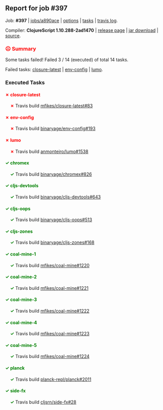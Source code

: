 ## Report for job #397

Job: **#397** | [jobs/a890ace](https://github.com/cljs-oss/canary/commit/a890acec9dac3a792b8e238657757a8c15eaf0b4) | [options](options.edn) | [tasks](tasks.edn) | [travis log](https://travis-ci.org/cljs-oss/canary/builds/384594829).

Compiler: **ClojureScript 1.10.288-2ad1470** | [release page](https://github.com/cljs-oss/canary/releases/tag/r1.10.288-2ad1470) | [jar download](https://github.com/cljs-oss/canary/releases/download/r1.10.288-2ad1470/clojurescript-1.10.288-2ad1470.jar) | [source](https://github.com/clojure/clojurescript/commit/2ad14709f390e4427b30a8ec86eeb05872e5e52c).

### <b style='color:red'>☹ Summary</b>

Some tasks failed! Failed 3 / 14 (executed) of total 14 tasks.

Failed tasks: [closure-latest](#-closure-latest) | [env-config](#-env-config) | [lumo](#-lumo).

### Executed Tasks

#### <b style='color:red'>&#x2717; closure-latest</b>
&nbsp;&nbsp;&nbsp;&nbsp;<b style='color:red'>&#x2717;</b> Travis build [mfikes/closure-latest#83](https://travis-ci.org/mfikes/closure-latest/builds/384595608)<br>

#### <b style='color:red'>&#x2717; env-config</b>
&nbsp;&nbsp;&nbsp;&nbsp;<b style='color:red'>&#x2717;</b> Travis build [binaryage/env-config#193](https://travis-ci.org/binaryage/env-config/builds/384595669)<br>

#### <b style='color:red'>&#x2717; lumo</b>
&nbsp;&nbsp;&nbsp;&nbsp;<b style='color:red'>&#x2717;</b> Travis build [anmonteiro/lumo#1538](https://travis-ci.org/anmonteiro/lumo/builds/384595680)<br>

#### <b style='color:green'>&#x2713; chromex</b>
&nbsp;&nbsp;&nbsp;&nbsp;<b style='color:green'>&#x2713;</b> Travis build [binaryage/chromex#826](https://travis-ci.org/binaryage/chromex/builds/384595578)<br>

#### <b style='color:green'>&#x2713; cljs-devtools</b>
&nbsp;&nbsp;&nbsp;&nbsp;<b style='color:green'>&#x2713;</b> Travis build [binaryage/cljs-devtools#643](https://travis-ci.org/binaryage/cljs-devtools/builds/384595584)<br>

#### <b style='color:green'>&#x2713; cljs-oops</b>
&nbsp;&nbsp;&nbsp;&nbsp;<b style='color:green'>&#x2713;</b> Travis build [binaryage/cljs-oops#513](https://travis-ci.org/binaryage/cljs-oops/builds/384595594)<br>

#### <b style='color:green'>&#x2713; cljs-zones</b>
&nbsp;&nbsp;&nbsp;&nbsp;<b style='color:green'>&#x2713;</b> Travis build [binaryage/cljs-zones#168](https://travis-ci.org/binaryage/cljs-zones/builds/384595598)<br>

#### <b style='color:green'>&#x2713; coal-mine-1</b>
&nbsp;&nbsp;&nbsp;&nbsp;<b style='color:green'>&#x2713;</b> Travis build [mfikes/coal-mine#1220](https://travis-ci.org/mfikes/coal-mine/builds/384595612)<br>

#### <b style='color:green'>&#x2713; coal-mine-2</b>
&nbsp;&nbsp;&nbsp;&nbsp;<b style='color:green'>&#x2713;</b> Travis build [mfikes/coal-mine#1221](https://travis-ci.org/mfikes/coal-mine/builds/384595639)<br>

#### <b style='color:green'>&#x2713; coal-mine-3</b>
&nbsp;&nbsp;&nbsp;&nbsp;<b style='color:green'>&#x2713;</b> Travis build [mfikes/coal-mine#1222](https://travis-ci.org/mfikes/coal-mine/builds/384595659)<br>

#### <b style='color:green'>&#x2713; coal-mine-4</b>
&nbsp;&nbsp;&nbsp;&nbsp;<b style='color:green'>&#x2713;</b> Travis build [mfikes/coal-mine#1223](https://travis-ci.org/mfikes/coal-mine/builds/384595661)<br>

#### <b style='color:green'>&#x2713; coal-mine-5</b>
&nbsp;&nbsp;&nbsp;&nbsp;<b style='color:green'>&#x2713;</b> Travis build [mfikes/coal-mine#1224](https://travis-ci.org/mfikes/coal-mine/builds/384595665)<br>

#### <b style='color:green'>&#x2713; planck</b>
&nbsp;&nbsp;&nbsp;&nbsp;<b style='color:green'>&#x2713;</b> Travis build [planck-repl/planck#2011](https://travis-ci.org/planck-repl/planck/builds/384595693)<br>

#### <b style='color:green'>&#x2713; side-fx</b>
&nbsp;&nbsp;&nbsp;&nbsp;<b style='color:green'>&#x2713;</b> Travis build [cljsrn/side-fx#28](https://travis-ci.org/cljsrn/side-fx/builds/384595704)<br>